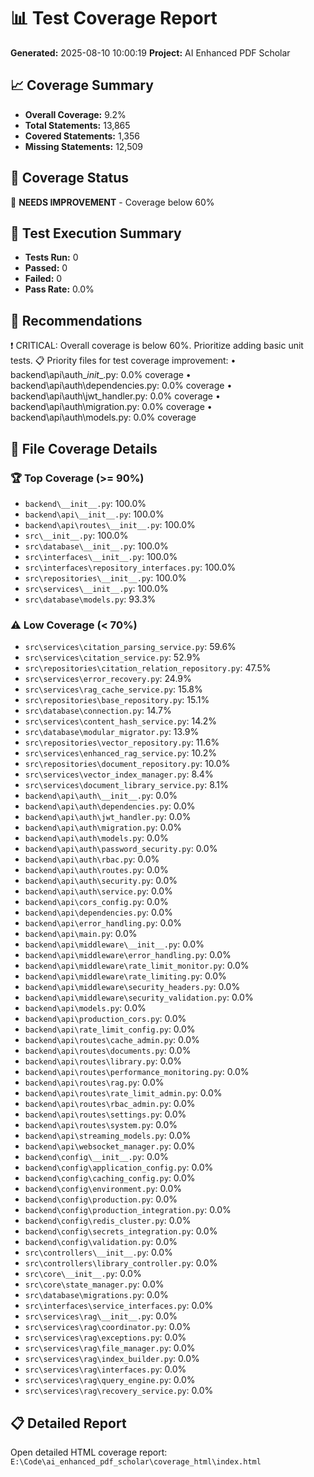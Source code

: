 
# 📊 Test Coverage Report

**Generated:** 2025-08-10 10:00:19
**Project:** AI Enhanced PDF Scholar

## 📈 Coverage Summary

- **Overall Coverage:** 9.2%
- **Total Statements:** 13,865
- **Covered Statements:** 1,356
- **Missing Statements:** 12,509

## 🎯 Coverage Status

🔴 **NEEDS IMPROVEMENT** - Coverage below 60%

## 🧪 Test Execution Summary

- **Tests Run:** 0
- **Passed:** 0
- **Failed:** 0
- **Pass Rate:** 0.0%

## 🎯 Recommendations

❗ CRITICAL: Overall coverage is below 60%. Prioritize adding basic unit tests.
📋 Priority files for test coverage improvement:
   • backend\api\auth\__init__.py: 0.0% coverage
   • backend\api\auth\dependencies.py: 0.0% coverage
   • backend\api\auth\jwt_handler.py: 0.0% coverage
   • backend\api\auth\migration.py: 0.0% coverage
   • backend\api\auth\models.py: 0.0% coverage

## 📁 File Coverage Details

### 🏆 Top Coverage (>= 90%)

- `backend\__init__.py`: 100.0%
- `backend\api\__init__.py`: 100.0%
- `backend\api\routes\__init__.py`: 100.0%
- `src\__init__.py`: 100.0%
- `src\database\__init__.py`: 100.0%
- `src\interfaces\__init__.py`: 100.0%
- `src\interfaces\repository_interfaces.py`: 100.0%
- `src\repositories\__init__.py`: 100.0%
- `src\services\__init__.py`: 100.0%
- `src\database\models.py`: 93.3%

### ⚠️  Low Coverage (< 70%)

- `src\services\citation_parsing_service.py`: 59.6%
- `src\services\citation_service.py`: 52.9%
- `src\repositories\citation_relation_repository.py`: 47.5%
- `src\services\error_recovery.py`: 24.9%
- `src\services\rag_cache_service.py`: 15.8%
- `src\repositories\base_repository.py`: 15.1%
- `src\database\connection.py`: 14.7%
- `src\services\content_hash_service.py`: 14.2%
- `src\database\modular_migrator.py`: 13.9%
- `src\repositories\vector_repository.py`: 11.6%
- `src\services\enhanced_rag_service.py`: 10.2%
- `src\repositories\document_repository.py`: 10.0%
- `src\services\vector_index_manager.py`: 8.4%
- `src\services\document_library_service.py`: 8.1%
- `backend\api\auth\__init__.py`: 0.0%
- `backend\api\auth\dependencies.py`: 0.0%
- `backend\api\auth\jwt_handler.py`: 0.0%
- `backend\api\auth\migration.py`: 0.0%
- `backend\api\auth\models.py`: 0.0%
- `backend\api\auth\password_security.py`: 0.0%
- `backend\api\auth\rbac.py`: 0.0%
- `backend\api\auth\routes.py`: 0.0%
- `backend\api\auth\security.py`: 0.0%
- `backend\api\auth\service.py`: 0.0%
- `backend\api\cors_config.py`: 0.0%
- `backend\api\dependencies.py`: 0.0%
- `backend\api\error_handling.py`: 0.0%
- `backend\api\main.py`: 0.0%
- `backend\api\middleware\__init__.py`: 0.0%
- `backend\api\middleware\error_handling.py`: 0.0%
- `backend\api\middleware\rate_limit_monitor.py`: 0.0%
- `backend\api\middleware\rate_limiting.py`: 0.0%
- `backend\api\middleware\security_headers.py`: 0.0%
- `backend\api\middleware\security_validation.py`: 0.0%
- `backend\api\models.py`: 0.0%
- `backend\api\production_cors.py`: 0.0%
- `backend\api\rate_limit_config.py`: 0.0%
- `backend\api\routes\cache_admin.py`: 0.0%
- `backend\api\routes\documents.py`: 0.0%
- `backend\api\routes\library.py`: 0.0%
- `backend\api\routes\performance_monitoring.py`: 0.0%
- `backend\api\routes\rag.py`: 0.0%
- `backend\api\routes\rate_limit_admin.py`: 0.0%
- `backend\api\routes\rbac_admin.py`: 0.0%
- `backend\api\routes\settings.py`: 0.0%
- `backend\api\routes\system.py`: 0.0%
- `backend\api\streaming_models.py`: 0.0%
- `backend\api\websocket_manager.py`: 0.0%
- `backend\config\__init__.py`: 0.0%
- `backend\config\application_config.py`: 0.0%
- `backend\config\caching_config.py`: 0.0%
- `backend\config\environment.py`: 0.0%
- `backend\config\production.py`: 0.0%
- `backend\config\production_integration.py`: 0.0%
- `backend\config\redis_cluster.py`: 0.0%
- `backend\config\secrets_integration.py`: 0.0%
- `backend\config\validation.py`: 0.0%
- `src\controllers\__init__.py`: 0.0%
- `src\controllers\library_controller.py`: 0.0%
- `src\core\__init__.py`: 0.0%
- `src\core\state_manager.py`: 0.0%
- `src\database\migrations.py`: 0.0%
- `src\interfaces\service_interfaces.py`: 0.0%
- `src\services\rag\__init__.py`: 0.0%
- `src\services\rag\coordinator.py`: 0.0%
- `src\services\rag\exceptions.py`: 0.0%
- `src\services\rag\file_manager.py`: 0.0%
- `src\services\rag\index_builder.py`: 0.0%
- `src\services\rag\interfaces.py`: 0.0%
- `src\services\rag\query_engine.py`: 0.0%
- `src\services\rag\recovery_service.py`: 0.0%

## 📋 Detailed Report

Open detailed HTML coverage report: `E:\Code\ai_enhanced_pdf_scholar\coverage_html\index.html`
